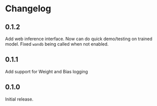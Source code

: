 # Changelog
## 0.1.2
Add web inference interface. Now can do quick demo/testing on trained model.
Fixed `wandb` being called when not enabled.

## 0.1.1
Add support for Weight and Bias logging

## 0.1.0
Initial release.